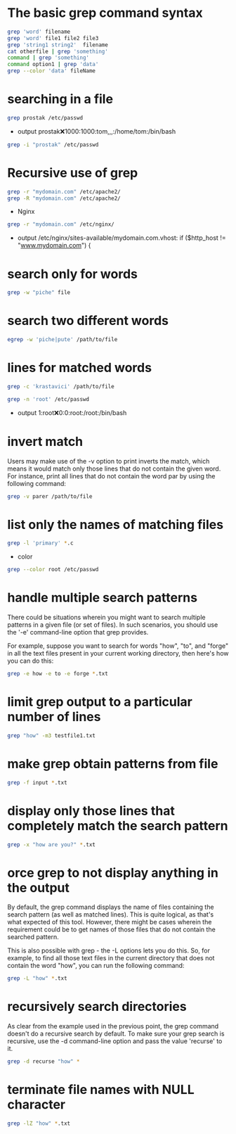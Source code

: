 # The basic grep command syntax

```bash
grep 'word' filename
grep 'word' file1 file2 file3
grep 'string1 string2'  filename
cat otherfile | grep 'something'
command | grep 'something'
command option1 | grep 'data'
grep --color 'data' fileName
```
# searching in a file

```bash
grep prostak /etc/passwd
```
- output
prostak:x:1000:1000:tom,,,:/home/tom:/bin/bash

```bash
grep -i "prostak" /etc/passwd
```
# Recursive use of grep

```bash
grep -r "mydomain.com" /etc/apache2/
grep -R "mydomain.com" /etc/apache2/
```
- Nginx
```bash
grep -r "mydomain.com" /etc/nginx/
```
- output
/etc/nginx/sites-available/mydomain.com.vhost:        if ($http_host != "www.mydomain.com") {



#  search only for words
```bash
grep -w "piche" file
```


# search two different words

```bash
egrep -w 'piche|pute' /path/to/file
```
# lines for matched words

```bash
grep -c 'krastavici' /path/to/file
```
```bash
grep -n 'root' /etc/passwd
```
- output
1:root:x:0:0:root:/root:/bin/bash

# invert match
Users may make use of the -v option to print inverts the match, which means it would match only those lines that do not contain the given word. For instance, print all lines that do not contain the word par by using the following command:
```bash
grep -v parer /path/to/file
```

# list only the names of matching files

```bash
grep -l 'primary' *.c
```
- color
```bash
grep --color root /etc/passwd
```
# handle multiple search patterns

There could be situations wherein you might want to search multiple patterns in a given file (or set of files). In such scenarios, you should use the '-e' command-line option that grep provides.

For example, suppose you want to search for words "how", "to", and "forge" in all the text files present in your current working directory, then here's how you can do this:

```bash
grep -e how -e to -e forge *.txt
```

#  limit grep output to a particular number of lines

```bash
grep "how" -m3 testfile1.txt
```
# make grep obtain patterns from file

```bash
grep -f input *.txt
```
#  display only those lines that completely match the search pattern

```bash
grep -x "how are you?" *.txt
```
# orce grep to not display anything in the output
By default, the grep command displays the name of files containing the search pattern (as well as matched lines). This is quite logical, as that's what expected of this tool. However, there might be cases wherein the requirement could be to get names of those files that do not contain the searched pattern.

This is also possible with grep - the -L options lets you do this. So, for example, to find all those text files in the current directory that does not contain the word "how", you can run the following command:

```bash
grep -L "how" *.txt
```

#  recursively search directories
As clear from the example used in the previous point, the grep command doesn't do a recursive search by default. To make sure your grep search is recursive, use the -d command-line option and pass the value 'recurse' to it.
```bash
grep -d recurse "how" *
```

#  terminate file names with NULL character

```bash
grep -lZ "how" *.txt
```













































































